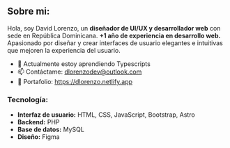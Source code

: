 ## **Sobre mi:**
Hola, soy David Lorenzo, un **diseñador de UI/UX y desarrollador web** con sede en República Dominicana. **+1 año de experiencia en desarrollo web.** Apasionado por diseñar y crear interfaces de usuario elegantes e intuitivas que mejoren la experiencia del usuario.
- 🌱 Actualmente estoy aprendiendo Typescripts
- 📫 Contáctame: dlorenzodev@outlook.com
- 💼 Portafolio: https://dlorenzo.netlify.app
### **Tecnología:**
- **Interfaz de usuario:** HTML, CSS, JavaScript, Bootstrap, Astro
- **Backend:** PHP
- **Base de datos:** MySQL
- **Diseño:** Figma

